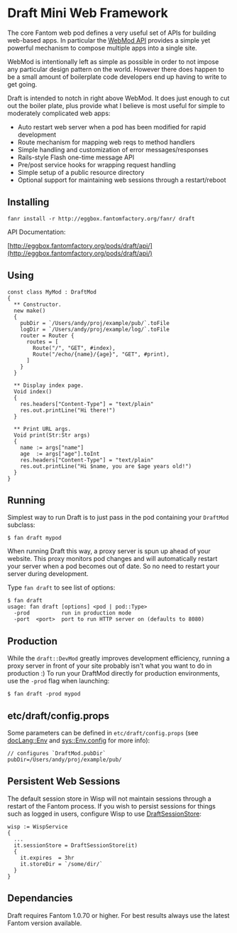 # Draft Mini Web Framework

The core Fantom web pod defines a very useful set of APIs for building web-based
apps. In particular the [WebMod API](http://fantom.org/doc/web/pod-doc.html#overview)
provides a simple yet powerful mechanism to compose multiple apps into a
single site.

WebMod is intentionally left as simple as possible in order to not impose any
particular design pattern on the world. However there does happen to be a
small amount of boilerplate code developers end up having to write to get
going.

Draft is intended to notch in right above WebMod. It does just enough to cut
out the boiler plate, plus provide what I believe is most useful for simple to
moderately complicated web apps:

- Auto restart web server when a pod has been modified for rapid development
- Route mechanism for mapping web reqs to method handlers
- Simple handling and customization of error messages/responses
- Rails-style Flash one-time message API
- Pre/post service hooks for wrapping request handling
- Simple setup of a public resource directory
- Optional support for maintaining web sessions through a restart/reboot

## Installing

    fanr install -r http://eggbox.fantomfactory.org/fanr/ draft

API Documentation:

[http://eggbox.fantomfactory.org/pods/draft/api/](http://eggbox.fantomfactory.org/pods/draft/api/)

## Using

```fantom
const class MyMod : DraftMod
{
  ** Constructor.
  new make()
  {
    pubDir = `/Users/andy/proj/example/pub/`.toFile
    logDir = `/Users/andy/proj/example/log/`.toFile
    router = Router {
      routes = [
        Route("/", "GET", #index),
        Route("/echo/{name}/{age}", "GET", #print),
      ]
    }
  }

  ** Display index page.
  Void index()
  {
    res.headers["Content-Type"] = "text/plain"
    res.out.printLine("Hi there!")
  }

  ** Print URL args.
  Void print(Str:Str args)
  {
    name := args["name"]
    age  := args["age"].toInt
    res.headers["Content-Type"] = "text/plain"
    res.out.printLine("Hi $name, you are $age years old!")
  }
}
```

## Running

Simplest way to run Draft is to just pass in the pod containing your
`DraftMod` subclass:

    $ fan draft mypod

When running Draft this way, a proxy server is spun up ahead of your website.
This proxy monitors pod changes and will automatically restart your server
when a pod becomes out of date.  So no need to restart your server during
development.

Type `fan draft` to see list of options:

    $ fan draft
    usage: fan draft [options] <pod | pod::Type>
      -prod          run in production mode
      -port  <port>  port to run HTTP server on (defaults to 8080)

## Production

While the `draft::DevMod` greatly improves development efficiency, running a
proxy server in front of your site probably isn't what you want to do in
production :) To run your DraftMod directly for production environments, use
the `-prod` flag when launching:

    $ fan draft -prod mypod

## etc/draft/config.props

Some parameters can be defined in `etc/draft/config.props` (see
[docLang::Env](http://fantom.org/doc/docLang/Env.html) and
[sys::Env.config](http://fantom.org/doc/sys/Env.html#config) for more info):

    // configures `DraftMod.pubDir`
    pubDir=/Users/andy/proj/example/pub/

## Persistent Web Sessions

The default session store in Wisp will not maintain sessions through a restart
of the Fantom process.  If you wish to persist sessions for things such as
logged in users, configure Wisp to use [DraftSessionStore](http://eggbox.fantomfactory.org/pods/draft/api/DraftSessionStore):

```fantom
wisp := WispService
{
  ...
  it.sessionStore = DraftSessionStore(it)
  {
    it.expires  = 3hr
    it.storeDir = `/some/dir/`
  }
}
```

## Dependancies

Draft requires Fantom 1.0.70 or higher.  For best results always use
the latest Fantom version available.
